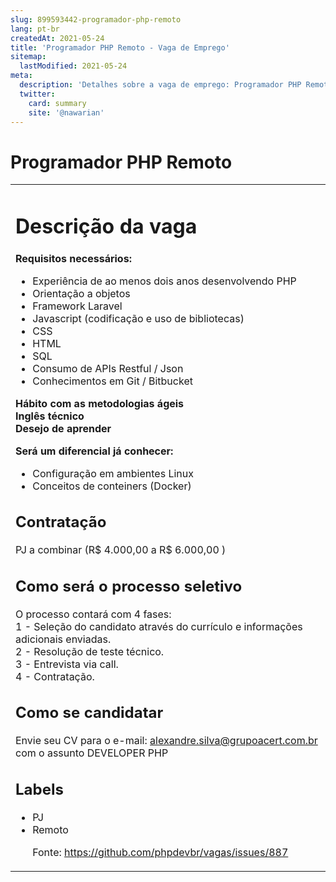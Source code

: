 ```yaml
---
slug: 899593442-programador-php-remoto
lang: pt-br
createdAt: 2021-05-24
title: 'Programador PHP Remoto - Vaga de Emprego'
sitemap:
  lastModified: 2021-05-24
meta:
  description: 'Detalhes sobre a vaga de emprego: Programador PHP Remoto'
  twitter:
    card: summary
    site: '@nawarian'
---
```


# Programador PHP Remoto

<div class="edit-comment-hide">

        
<task-lists disabled="" sortable="">
<table class="d-block" data-paste-markdown-skip="">
  <tbody class="d-block">
    <tr class="d-block">
      <td class="d-block comment-body markdown-body  js-comment-body">
          <h1>Descrição da vaga</h1>
<p><strong>Requisitos necessários:</strong></p>
<ul>
<li>Experiência de ao menos dois anos desenvolvendo PHP</li>
<li>Orientação a objetos</li>
<li>Framework Laravel</li>
<li>Javascript (codificação e uso de bibliotecas)</li>
<li>CSS</li>
<li>HTML</li>
<li>SQL</li>
<li>Consumo de APIs Restful / Json</li>
<li>Conhecimentos em Git / Bitbucket</li>
</ul>
<p><strong>Hábito com as metodologias ágeis<br>
Inglês técnico<br>
Desejo de aprender</strong></p>
<p><strong>Será um diferencial já conhecer:</strong></p>
<ul>
<li>Configuração em ambientes Linux</li>
<li>Conceitos de conteiners (Docker)</li>
</ul>
<h2>Contratação</h2>
<p>PJ a combinar (R$ 4.000,00  a R$ 6.000,00 )</p>
<h2>Como será o processo seletivo</h2>
<p>O processo contará com 4 fases:<br>
1 - Seleção do candidato através do currículo e informações adicionais enviadas.<br>
2 - Resolução de teste técnico.<br>
3 - Entrevista via call.<br>
4 - Contratação.</p>
<h2>Como se candidatar</h2>
<p>Envie seu CV para o e-mail: <a href="mailto:alexandre.silva@grupoacert.com.br">alexandre.silva@grupoacert.com.br</a> com o assunto DEVELOPER PHP</p>
<h2>Labels</h2>
<ul>
<li>PJ</li>
<li>Remoto</li>

Fonte: https://github.com/phpdevbr/vagas/issues/887